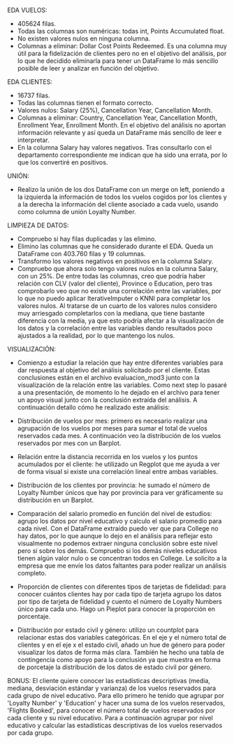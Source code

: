 EDA VUELOS:
- 405624 filas.
- Todas las columnas son numéricas: todas int, Points Accumulated float.
- No existen valores nulos en ninguna columna.
- Columnas a eliminar: Dollar Cost Points Redeemed. Es una columna muy útil para la fidelización de clientes pero no en el objetivo del análisis, por lo que he decidido eliminarla para tener un DataFrame lo más sencillo posible de leer y analizar en función del objetivo.


EDA CLIENTES:
- 16737 filas.
- Todas las columnas tienen el formato correcto.
- Valores nulos: Salary (25%), Cancellation Year, Cancellation Month.
- Columnas a eliminar: Country, Cancellation Year, Cancellation Month, Enrollment Year, Enrollment Month. En el objetivo del análisis no aportan información relevante y así queda un DataFrame más sencillo de leer e interpretar.
- En la columna Salary hay valores negativos. Tras consultarlo con el departamento correspondiente me indican que ha sido una errata, por lo que los convertiré en positivos.


UNIÓN:
- Realizo la unión de los dos DataFrame con un merge on left, poniendo a la izquierda la información de todos los vuelos cogidos por los clientes y a la derecha la información del cliente asociado a cada vuelo, usando como columna de unión Loyalty Number.


LIMPIEZA DE DATOS:
- Compruebo si hay filas duplicadas y las elimino. 
- Elimino las columnas que he considerado durante el EDA. Queda un DataFrame con 403.760 filas y 19 columnas.
- Transformo los valores negativos en positivos en la columna Salary.
- Compruebo que ahora solo tengo valores nulos en la columna Salary, con un 25%. De entre todas las columnas, creo que podría haber relación con CLV (valor del cliente), Province o Education, pero tras comprobarlo veo que no existe una correlación entre las variables, por lo que no puedo aplicar IterativeImputer o KNNI para completar los valores nulos. Al tratarse de un cuarto de los valores nulos considero muy arriesgado completarlos con la mediana, que tiene bastante diferencia con la media, ya que esto podría afectar a la visualización de los datos y la correlación entre las variables dando resultados poco ajustados a la realidad, por lo que mantengo los nulos.


VISUALIZACIÓN:
- Comienzo a estudiar la relación que hay entre diferentes variables para dar respuesta al objetivo del análisis solicitado por el cliente. Estas conclusiones están en el archivo evaluacion_mod3 junto con la visualización de la relación entre las variables. Como next step lo pasaré a una presentación, de momento lo he dejado en el archivo para tener un apoyo visual junto con la conclusión extraída del análisis. A continuación detallo cómo he realizado este análisis:

- Distribución de vuelos por mes: primero es necesario realizar una agrupación de los vuelos por meses para sumar el total de vuelos reservados cada mes. A continuación veo la distribución de los vuelos reservados por mes con un Barplot.

- Relación entre la distancia recorrida en los vuelos y los puntos acumulados por el cliente: he utilizado un Regplot que me ayuda a ver de forma visual si existe una correlación lineal entre ambas variables.

- Distribución de los clientes por provincia: he sumado el número de Loyalty Number únicos que hay por provincia para ver gráficamente su distribución en un Barplot.

- Comparación del salario promedio en función del nivel de estudios: agrupo los datos por nivel educativo y calculo el salario promedio para cada nivel. Con el DataFrame extraído puedo ver que para College no hay datos, por lo que aunque lo dejo en el análisis para reflejar esto visualmente no podemos extraer ninguna conclusión sobre este nivel pero sí sobre los demás. Compruebo si los demás niveles educativos tienen algún valor nulo o se concentran todos en College. Le solicito a la empresa que me envíe los datos faltantes para poder realizar un análisis completo.

- Proporción de clientes con diferentes tipos de tarjetas de fidelidad: para conocer cuántos clientes hay por cada tipo de tarjeta agrupo los datos por tipo de tarjeta de fidelidad y cuento el número de Loyalty Numbers único para cada uno. Hago un Pieplot para conocer la proporción en porcentaje.

- Distribución por estado civil y género: utilizo un countplot para relacionar estas dos variables categóricas. En el eje y el número total de clientes y en el eje x el estado civil, añado un hue de género para poder visualizar los datos de forma más clara. También he hecho una tabla de contingencia como apoyo para la conclusión ya que muestra en forma de porcetaje la distribución de los datos de estado civil por género.


BONUS:
El cliente quiere conocer las estadísticas descriptivas (media, mediana, desviación estándar y varianza) de los vuelos reservados para cada grupo de nivel educativo.
Para ello primero he tenido que agrupar por 'Loyalty Number' y 'Education' y hacer una suma de los vuelos reservados, 'Flights Booked', para conocer el número total de vuelos reservados por cada cliente y su nivel educativo. Para a continuación agrupar por nivel educativo y calcular las estadísticas descriptivas de los vuelos reservados por cada grupo.